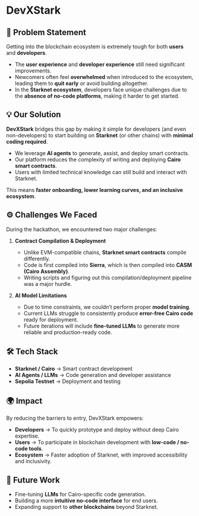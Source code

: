 # DevXStark  

## 🚀 Problem Statement  

Getting into the blockchain ecosystem is extremely tough for both **users** and **developers**.  

- The **user experience** and **developer experience** still need significant improvements.  
- Newcomers often feel **overwhelmed** when introduced to the ecosystem, leading them to **quit early** or avoid building altogether.  
- In the **Starknet ecosystem**, developers face unique challenges due to the **absence of no-code platforms**, making it harder to get started.  

## 💡 Our Solution  

**DevXStark** bridges this gap by making it simple for developers (and even non-developers) to start building on **Starknet** (or other chains) with **minimal coding required**.  

- We leverage **AI agents** to generate, assist, and deploy smart contracts.  
- Our platform reduces the complexity of writing and deploying **Cairo smart contracts**.  
- Users with limited technical knowledge can still build and interact with Starknet.  

This means **faster onboarding, lower learning curves, and an inclusive ecosystem**.  

## ⚙️ Challenges We Faced  

During the hackathon, we encountered two major challenges:  

1. **Contract Compilation & Deployment**  
   - Unlike EVM-compatible chains, **Starknet smart contracts** compile differently.  
   - Code is first compiled into **Sierra**, which is then compiled into **CASM (Cairo Assembly)**.  
   - Writing scripts and figuring out this compilation/deployment pipeline was a major hurdle.  

2. **AI Model Limitations**  
   - Due to time constraints, we couldn’t perform proper **model training**.  
   - Current LLMs struggle to consistently produce **error-free Cairo code** ready for deployment.  
   - Future iterations will include **fine-tuned LLMs** to generate more reliable and production-ready code.  

## 🛠️ Tech Stack  

- **Starknet / Cairo** → Smart contract development  
- **AI Agents / LLMs** → Code generation and developer assistance  
- **Sepolia Testnet** → Deployment and testing  

## 🌍 Impact  

By reducing the barriers to entry, DevXStark empowers:  

- **Developers** → To quickly prototype and deploy without deep Cairo expertise.  
- **Users** → To participate in blockchain development with **low-code / no-code tools**.  
- **Ecosystem** → Faster adoption of Starknet, with improved accessibility and inclusivity.  

## 📌 Future Work  

- Fine-tuning **LLMs** for Cairo-specific code generation.  
- Building a more **intuitive no-code interface** for end users.  
- Expanding support to **other blockchains** beyond Starknet.  
